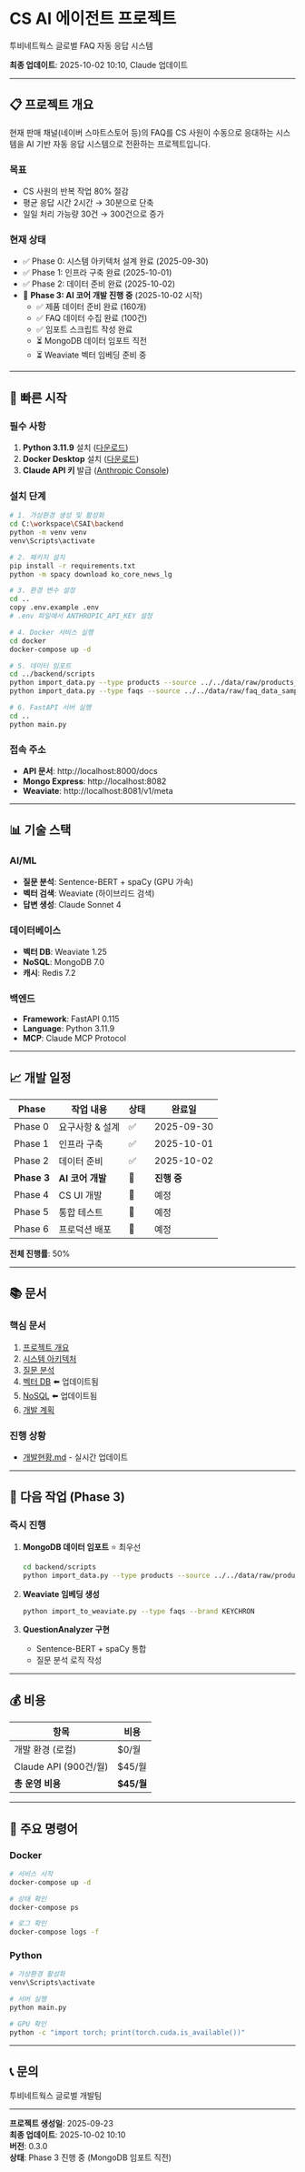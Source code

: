 # CS AI 에이전트 프로젝트

투비네트웍스 글로벌 FAQ 자동 응답 시스템

**최종 업데이트**: 2025-10-02 10:10, Claude 업데이트

---

## 📋 프로젝트 개요

현재 판매 채널(네이버 스마트스토어 등)의 FAQ를 CS 사원이 수동으로 응대하는 시스템을 AI 기반 자동 응답 시스템으로 전환하는 프로젝트입니다.

### 목표
- CS 사원의 반복 작업 80% 절감
- 평균 응답 시간 2시간 → 30분으로 단축
- 일일 처리 가능량 30건 → 300건으로 증가

### 현재 상태
- ✅ Phase 0: 시스템 아키텍처 설계 완료 (2025-09-30)
- ✅ Phase 1: 인프라 구축 완료 (2025-10-01)
- ✅ Phase 2: 데이터 준비 완료 (2025-10-02)
- 🔄 **Phase 3: AI 코어 개발 진행 중** (2025-10-02 시작)
  - ✅ 제품 데이터 준비 완료 (160개)
  - ✅ FAQ 데이터 수집 완료 (100건)
  - ✅ 임포트 스크립트 작성 완료
  - ⏳ MongoDB 데이터 임포트 직전
  - ⏳ Weaviate 벡터 임베딩 준비 중

---

## 🚀 빠른 시작

### 필수 사항

1. **Python 3.11.9** 설치 ([다운로드](https://www.python.org/downloads/release/python-3119/))
2. **Docker Desktop** 설치 ([다운로드](https://www.docker.com/products/docker-desktop/))
3. **Claude API 키** 발급 ([Anthropic Console](https://console.anthropic.com/settings/keys))

### 설치 단계

```bash
# 1. 가상환경 생성 및 활성화
cd C:\workspace\CSAI\backend
python -m venv venv
venv\Scripts\activate

# 2. 패키지 설치
pip install -r requirements.txt
python -m spacy download ko_core_news_lg

# 3. 환경 변수 설정
cd ..
copy .env.example .env
# .env 파일에서 ANTHROPIC_API_KEY 설정

# 4. Docker 서비스 실행
cd docker
docker-compose up -d

# 5. 데이터 임포트
cd ../backend/scripts
python import_data.py --type products --source ../../data/raw/products_keychron.csv --brand KEYCHRON
python import_data.py --type faqs --source ../../data/raw/faq_data_sample.csv

# 6. FastAPI 서버 실행
cd ..
python main.py
```

### 접속 주소

- **API 문서**: http://localhost:8000/docs
- **Mongo Express**: http://localhost:8082
- **Weaviate**: http://localhost:8081/v1/meta

---

## 📊 기술 스택

### AI/ML
- **질문 분석**: Sentence-BERT + spaCy (GPU 가속)
- **벡터 검색**: Weaviate (하이브리드 검색)
- **답변 생성**: Claude Sonnet 4

### 데이터베이스
- **벡터 DB**: Weaviate 1.25
- **NoSQL**: MongoDB 7.0
- **캐시**: Redis 7.2

### 백엔드
- **Framework**: FastAPI 0.115
- **Language**: Python 3.11.9
- **MCP**: Claude MCP Protocol

---

## 📈 개발 일정

| Phase | 작업 내용 | 상태 | 완료일 |
|-------|-----------|------|--------|
| Phase 0 | 요구사항 & 설계 | ✅ | 2025-09-30 |
| Phase 1 | 인프라 구축 | ✅ | 2025-10-01 |
| Phase 2 | 데이터 준비 | ✅ | 2025-10-02 |
| **Phase 3** | **AI 코어 개발** | **🔄** | **진행 중** |
| Phase 4 | CS UI 개발 | 📅 | 예정 |
| Phase 5 | 통합 테스트 | 📅 | 예정 |
| Phase 6 | 프로덕션 배포 | 📅 | 예정 |

**전체 진행률**: 50%

---

## 📚 문서

### 핵심 문서
1. [프로젝트 개요](./docs/01_프로젝트_개요.md)
2. [시스템 아키텍처](./docs/02_시스템_아키텍처.md)
3. [질문 분석](./docs/03_기술스택_질문분석.md)
4. [벡터 DB](./docs/04_기술스택_벡터DB.md) ⬅️ 업데이트됨
5. [NoSQL](./docs/05_기술스택_NoSQL.md) ⬅️ 업데이트됨
6. [개발 계획](./docs/09_개발_계획.md)

### 진행 상황
- [개발현황.md](./개발현황.md) - 실시간 업데이트

---

## 🎯 다음 작업 (Phase 3)

### 즉시 진행
1. **MongoDB 데이터 임포트** ⭐ 최우선
   ```bash
   cd backend/scripts
   python import_data.py --type products --source ../../data/raw/products_keychron.csv --brand KEYCHRON
   ```

2. **Weaviate 임베딩 생성**
   ```bash
   python import_to_weaviate.py --type faqs --brand KEYCHRON
   ```

3. **QuestionAnalyzer 구현**
   - Sentence-BERT + spaCy 통합
   - 질문 분석 로직 작성

---

## 💰 비용

| 항목 | 비용 |
|------|------|
| 개발 환경 (로컬) | $0/월 |
| Claude API (900건/월) | $45/월 |
| **총 운영 비용** | **$45/월** |

---

## 🔧 주요 명령어

### Docker
```bash
# 서비스 시작
docker-compose up -d

# 상태 확인
docker-compose ps

# 로그 확인
docker-compose logs -f
```

### Python
```bash
# 가상환경 활성화
venv\Scripts\activate

# 서버 실행
python main.py

# GPU 확인
python -c "import torch; print(torch.cuda.is_available())"
```

---

## 📞 문의

투비네트웍스 글로벌 개발팀

---

**프로젝트 생성일**: 2025-09-23  
**최종 업데이트**: 2025-10-02 10:10  
**버전**: 0.3.0  
**상태**: Phase 3 진행 중 (MongoDB 임포트 직전)
